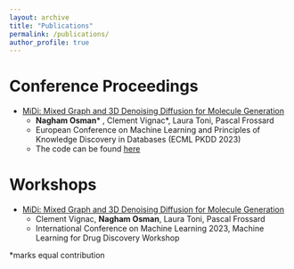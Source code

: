 ```yaml
---
layout: archive
title: "Publications"
permalink: /publications/
author_profile: true
---
```


Conference Proceedings
======
* [MiDi: Mixed Graph and 3D Denoising Diffusion for Molecule Generation](https://arxiv.org/pdf/2302.09048.pdf)
  * **Nagham Osman*** , Clement Vignac*, Laura Toni, Pascal Frossard
  * European Conference on Machine Learning and Principles of Knowledge Discovery in Databases (ECML PKDD 2023)
  * The code can be found [here](https://github.com/cvignac/MiDi)

Workshops
======
* [MiDi: Mixed Graph and 3D Denoising Diffusion for Molecule Generation](https://openreview.net/forum?id=M6Ifac3G4HK)
  * Clement Vignac, **Nagham Osman**, Laura Toni, Pascal Frossard
  * International Conference on Machine Learning 2023, Machine Learning for Drug Discovery Workshop

 
 *marks equal contribution
